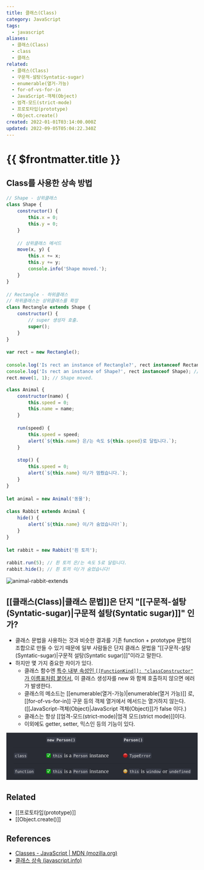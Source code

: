 ```yaml
---
title: 클래스(Class)
category: JavaScript
tags:
  - javascript
aliases:
  - 클래스(Class)
  - class
  - 클래스
related:
  - 클래스(Class)
  - 구문적-설탕(Syntatic-sugar)
  - enumerable(열거-가능)
  - for-of-vs-for-in
  - JavaScript-객체(Object)
  - 엄격-모드(strict-mode)
  - 프로토타입(prototype)
  - Object.create()
created: 2022-01-01T03:14:00.000Z
updated: 2022-09-05T05:04:22.340Z
---
```


# {{ $frontmatter.title }}

## Class를 사용한 상속 방법

```js
// Shape - 상위클래스
class Shape {
	constructor() {
		this.x = 0;
		this.y = 0;
	}

	// 상위클래스 메서드
	move(x, y) {
		this.x += x;
		this.y += y;
		console.info('Shape moved.');
	}
}

// Rectangle - 하위클래스
// 하위클래스는 상위클래스를 확장
class Rectangle extends Shape {
	constructor() {
		// super 생성자 호출.
		super();
	}
}

var rect = new Rectangle();

console.log('Is rect an instance of Rectangle?', rect instanceof Rectangle); // true
console.log('Is rect an instance of Shape?', rect instanceof Shape); // true
rect.move(1, 1); // Shape moved.
```

```js
class Animal {
	constructor(name) {
		this.speed = 0;
		this.name = name;
	}

	run(speed) {
		this.speed = speed;
		alert(`${this.name} 은/는 속도 ${this.speed}로 달립니다.`);
	}

	stop() {
		this.speed = 0;
		alert(`${this.name} 이/가 멈췄습니다.`);
	}
}

let animal = new Animal('동물');

class Rabbit extends Animal {
	hide() {
		alert(`${this.name} 이/가 숨었습니다!`);
	}
}

let rabbit = new Rabbit('흰 토끼');

rabbit.run(5); // 흰 토끼 은/는 속도 5로 달립니다.
rabbit.hide(); // 흰 토끼 이/가 숨었습니다!
```

![animal-rabbit-extends](https://ko.javascript.info/article/class-inheritance/animal-rabbit-extends.svg)

## [[클래스(Class)|클래스 문법]]은 단지 "[[구문적-설탕(Syntatic-sugar)|구문적 설탕(Syntatic sugar)]]" 인가?

- 클래스 문법을 사용하는 것과 비슷한 결과를 기존 function + prototype 문법의 조합으로 만들 수 있기 때문에 일부 사람들은 단지 클래스 문법을 "[[구문적-설탕(Syntatic-sugar)|구문적 설탕(Syntatic sugar)]]"이라고 말한다.
- 하지만 몇 가지 중요한 차이가 있다.
  - 클래스 함수엔 [특수 내부 속성인 `[[FunctionKind]]: "classConstructor"` 가 이름표처럼 붙어서](https://262.ecma-international.org/6.0/#sec-ecmascript-function-objects), 이 클래스 생성자를 new 와 함께 호출하지 않으면 에러가 발생한다.
  - 클래스의 메소드는 [[enumerable(열거-가능)|enumerable(열거 가능)]] 로, [[for-of-vs-for-in]] 구문 등의 객체 열거에서 메서드는 열거하지 않는다. ([[JavaScript-객체(Object)|JavaScript 객체(Object)]]가 false 이다.)
  - 클래스는 항상 [[엄격-모드(strict-mode)|엄격 모드(strict mode)]]이다.
  - 이외에도 getter, setter, 믹스인 등의 기능이 있다.

![class-vs-function.png](./images/class-vs-function.png)

## Related

- [[프로토타입(prototype)]]
- [[Object.create()]]

## References

- [Classes - JavaScript | MDN (mozilla.org)](https://developer.mozilla.org/ko/docs/Web/JavaScript/Reference/Classes)
- [클래스 상속 (javascript.info)](https://ko.javascript.info/class-inheritance)
